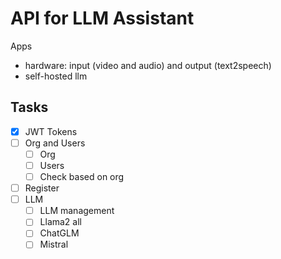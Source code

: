 # API for LLM Assistant

Apps

- hardware: input (video and audio) and output (text2speech)
- self-hosted llm

## Tasks

- [x] JWT Tokens
- [ ] Org and Users
    - [ ] Org
    - [ ] Users
    - [ ] Check based on org
- [ ] Register
- [ ] LLM
    - [ ] LLM management
    - [ ] Llama2 all
    - [ ] ChatGLM
    - [ ] Mistral
